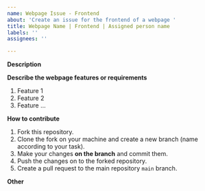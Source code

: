 ```yaml
---
name: Webpage Issue - Frontend
about: 'Create an issue for the frontend of a webpage '
title: Webpage Name | Frontend | Assigned person name
labels: ''
assignees: ''

---
```


**Description**
<!-- A clear and concise description of what the problem is. Ex. Develop/implement [...] -->

**Describe the webpage features or requirements**
1. Feature 1
2. Feature 2
3. Feature ...

**How to contribute**
1. Fork this repository.
2. Clone the fork on your machine and create a new branch (name according to your task).
3. Make your changes **on the branch** and commit them.
4. Push the changes on to the forked repository.
5. Create a pull request to the main repository `main` branch.

**Other**
<!-- Add any other context or screenshots about the feature request here. -->
